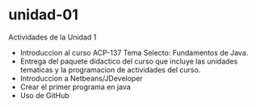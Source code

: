 # unidad-01
Actividades de la Unidad 1

* Introduccion al curso ACP-137 Tema Selecto: Fundamentos de Java.
* Entrega del paquete didactico del curso que incluye las unidades tematicas y la programacion de actividades del curso.
* Introduccion a Netbeans/JDeveloper
* Crear el primer programa en java
* Uso de GitHub
